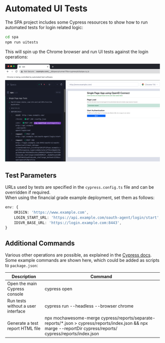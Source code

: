 # Automated UI Tests

The SPA project includes some Cypress resources to show how to run automated tests for login related logic:

```bash
cd spa
npm run uitests
```

This will spin up the Chrome browser and run UI tests against the login operations:

![cypress tests](cypress-tests.png)

## Test Parameters

URLs used by tests are specified in the `cypress.config.ts` file and can be overridden if required.\
When using the financial grade example deployment, set them as follows:

```typescript
env: {
    ORIGIN: 'https://www.example.com',
    LOGIN_START_URL: 'https://api.example.com/oauth-agent/login/start',
    IDSVR_BASE_URL: 'https://login.example.com:8443',
}
```

## Additional Commands

Various other operations are possible, as explained in the [Cypress docs](https://docs.cypress.io/guides/guides/command-line).\
Some example commands are shown here, which could be added as scripts to `package.json`:

| Description | Command | 
| ----------- | ------- |
| Open the main Cypress console | cypress open |
| Run tests without a user interface | cypress run --headless --browser chrome |
| Generate a test report HTML file | npx mochawesome-merge cypress/reports/separate-reports/*.json > cypress/reports/index.json && npx marge --reportDir cypress/reports/ cypress/reports/index.json |
